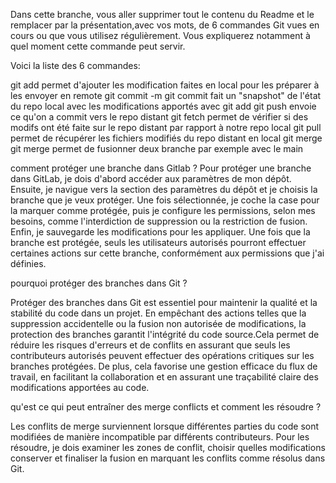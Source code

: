 Dans cette branche, vous aller supprimer tout le contenu du Readme
et le remplacer par la présentation,avec vos mots,
de 6 commandes Git vues en cours ou que vous utilisez régulièrement.
Vous expliquerez notamment à quel moment cette commande peut servir.

Voici la liste des 6 commandes:

git add permet d'ajouter les modification faites en local pour les préparer à les envoyer en remote
git commit -m git commit fait un "snapshot" de l'état du repo local avec les modifications apportés avec git add
git push envoie ce qu'on a  commit vers le repo distant
git fetch permet de vérifier si des modifs ont été faite sur le repo distant par rapport à notre repo local
git pull permet de récupérer les fichiers modifiés du repo distant en local
git merge git merge permet de fusionner deux branche par exemple avec le main

comment protéger une branche dans Gitlab ?
Pour protéger une branche dans GitLab, je dois d'abord accéder aux paramètres de mon dépôt.
Ensuite, je navigue vers la section des paramètres du dépôt et je choisis la branche que je veux protéger.
Une fois sélectionnée, je coche la case pour la marquer comme protégée, puis je configure les permissions,
selon mes besoins, comme l'interdiction de suppression ou la restriction de fusion.
Enfin, je sauvegarde les modifications pour les appliquer. Une fois que la branche est protégée,
seuls les utilisateurs autorisés pourront effectuer certaines actions sur cette branche,
conformément aux permissions que j'ai définies.

pourquoi protéger des branches dans Git ?

Protéger des branches dans Git est essentiel pour maintenir la qualité et la stabilité du code dans un projet. 
En empêchant des actions telles que la suppression accidentelle ou la fusion non autorisée de modifications, 
la protection des branches garantit l'intégrité du code source.Cela permet de réduire les risques d'erreurs et de conflits
en assurant que seuls les contributeurs autorisés peuvent effectuer des opérations critiques sur les branches protégées.
De plus, cela favorise une gestion efficace du flux de travail, en facilitant la collaboration et en assurant une traçabilité claire des modifications apportées au code.

qu'est ce qui peut entraîner des merge conflicts et comment les résoudre ?

Les conflits de merge surviennent lorsque différentes parties du code sont modifiées de manière incompatible par différents contributeurs.
Pour les résoudre, je dois examiner les zones de conflit, choisir quelles modifications conserver et finaliser la fusion en marquant les conflits comme résolus dans Git.

